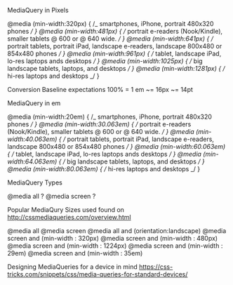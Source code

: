 MediaQuery in Pixels

@media (min-width:320px) { /_ smartphones, iPhone, portrait 480x320 phones _/ }
@media (min-width:481px) { /_ portrait e-readers (Nook/Kindle), smaller tablets @ 600 or @ 640 wide. _/ }
@media (min-width:641px) { /_ portrait tablets, portrait iPad, landscape e-readers, landscape 800x480 or 854x480 phones _/ }
@media (min-width:961px) { /_ tablet, landscape iPad, lo-res laptops ands desktops _/ }
@media (min-width:1025px) { /_ big landscape tablets, laptops, and desktops _/ }
@media (min-width:1281px) { /_ hi-res laptops and desktops _/ }

Conversion Baseline expectations
100% = 1 em ~= 16px ~= 14pt

MediaQuery in em

@media (min-width:20em) { /_ smartphones, iPhone, portrait 480x320 phones _/ }
@media (min-width:30.063em) { /_ portrait e-readers (Nook/Kindle), smaller tablets @ 600 or @ 640 wide. _/ }
@media (min-width:40.063em) { /_ portrait tablets, portrait iPad, landscape e-readers, landscape 800x480 or 854x480 phones _/ }
@media (min-width:60.063em) { /_ tablet, landscape iPad, lo-res laptops ands desktops _/ }
@media (min-width:64.063em) { /_ big landscape tablets, laptops, and desktops _/ }
@media (min-width:80.063em) { /_ hi-res laptops and desktops _/ }

MediaQuery Types

@media all ?
@media screen ?

Popular MediaQury Sizes used found on http://cssmediaqueries.com/overview.html

@media all
@media screen
@media all and (orientation:landscape)
@media screen and (min-width : 320px)
@media screen and (min-width : 480px)
@media screen and (min-width : 1224px)
@media screen and (min-width : 29em)
@media screen and (min-width : 35em)

Designing MediaQueries for a device in mind
https://css-tricks.com/snippets/css/media-queries-for-standard-devices/

